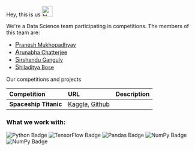 Hey, this is us <img src="https://user-images.githubusercontent.com/1303154/88677602-1635ba80-d120-11ea-84d8-d263ba5fc3c0.gif" width="28px" alt="hi">

We're a Data Science team participating in competitions. The members of this team are:
- [<big>P</big>ranesh Mukhopadhyay]()
- [<big>A</big>runabha Chatterjee]()
- [<big>S</big>irshendu Ganguly]()
- [<big>S</big>hiladitya Bose]()

Our competitions and projects

|Competition|URL|Description|
|:----------|:--|:----------|
|**Spaceship Titanic**|[Kaggle](https://www.kaggle.com/c/spaceship-titanic), [Github](https://github.com/team-pass-ds/Spaceship-Titanic)||

### What we work with: 
![Python Badge](https://img.shields.io/badge/-Python-306998?style=for-the-badge&labelColor=FFD43B&logo=python&logoColor=306998) 
![TensorFlow Badge](https://img.shields.io/badge/-TensorFlow-FFA800?style=for-the-badge&labelColor=white&logo=tensorflow&logoColor=FFA800)
![Pandas Badge](https://img.shields.io/badge/-Pandas-dd1286?style=for-the-badge&labelColor=white&logo=pandas&logoColor=160762)
![NumPy Badge](https://img.shields.io/badge/-Numpy-efc53b?style=for-the-badge&labelColor=306998&logo=numpy&logoColor=efc53b)
![NumPy Badge](https://img.shields.io/badge/-Scipy-0b53a4?style=for-the-badge&labelColor=white&logo=scipy&logoColor=04449c)